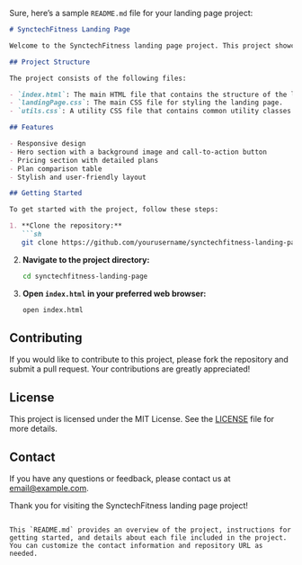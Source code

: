 Sure, here’s a sample `README.md` file for your landing page project:

```markdown
# SynctechFitness Landing Page

Welcome to the SynctechFitness landing page project. This project showcases a modern and responsive landing page for a fitness gym, created using HTML and CSS. The design follows standard landing page practices, making it visually appealing and user-friendly.

## Project Structure

The project consists of the following files:

- `index.html`: The main HTML file that contains the structure of the landing page.
- `landingPage.css`: The main CSS file for styling the landing page.
- `utils.css`: A utility CSS file that contains common utility classes for reuse across the project.

## Features

- Responsive design
- Hero section with a background image and call-to-action button
- Pricing section with detailed plans
- Plan comparison table
- Stylish and user-friendly layout

## Getting Started

To get started with the project, follow these steps:

1. **Clone the repository:**
   ```sh
   git clone https://github.com/yourusername/synctechfitness-landing-page.git
   ```

2. **Navigate to the project directory:**
   ```sh
   cd synctechfitness-landing-page
   ```

3. **Open `index.html` in your preferred web browser:**
   ```sh
   open index.html
   ```

## Contributing

If you would like to contribute to this project, please fork the repository and submit a pull request. Your contributions are greatly appreciated!

## License

This project is licensed under the MIT License. See the [LICENSE](LICENSE) file for more details.

## Contact

If you have any questions or feedback, please contact us at [email@example.com](mailto:email@example.com).

Thank you for visiting the SynctechFitness landing page project!
```

This `README.md` provides an overview of the project, instructions for getting started, and details about each file included in the project. You can customize the contact information and repository URL as needed.

